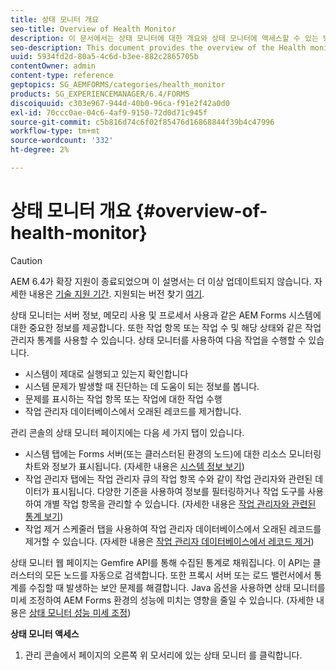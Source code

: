 ```yaml
---
title: 상태 모니터 개요
seo-title: Overview of Health Monitor
description: 이 문서에서는 상태 모니터에 대한 개요와 상태 모니터에 액세스할 수 있는 방법에 대한 세부 정보를 제공합니다.
seo-description: This document provides the overview of the Health monitor, and details about how you can access it.
uuid: 5934fd2d-80a5-4c6d-b3ee-882c2865705b
contentOwner: admin
content-type: reference
geptopics: SG_AEMFORMS/categories/health_monitor
products: SG_EXPERIENCEMANAGER/6.4/FORMS
discoiquuid: c303e967-944d-40b0-96ca-f91e2f42a0d0
exl-id: 70ccc0ae-04c6-4af9-9150-72d0d71c945f
source-git-commit: c5b816d74c6f02f85476d16868844f39b4c47996
workflow-type: tm+mt
source-wordcount: '332'
ht-degree: 2%

---
```


# 상태 모니터 개요 {#overview-of-health-monitor}

>[!CAUTION]
>
>AEM 6.4가 확장 지원이 종료되었으며 이 설명서는 더 이상 업데이트되지 않습니다. 자세한 내용은 [기술 지원 기간](https://helpx.adobe.com/kr/support/programs/eol-matrix.html). 지원되는 버전 찾기 [여기](https://experienceleague.adobe.com/docs/).

상태 모니터는 서버 정보, 메모리 사용 및 프로세서 사용과 같은 AEM Forms 시스템에 대한 중요한 정보를 제공합니다. 또한 작업 항목 또는 작업 수 및 해당 상태와 같은 작업 관리자 통계를 사용할 수 있습니다. 상태 모니터를 사용하여 다음 작업을 수행할 수 있습니다.

* 시스템이 제대로 실행되고 있는지 확인합니다
* 시스템 문제가 발생할 때 진단하는 데 도움이 되는 정보를 봅니다.
* 문제를 표시하는 작업 항목 또는 작업에 대한 작업 수행
* 작업 관리자 데이터베이스에서 오래된 레코드를 제거합니다.

관리 콘솔의 상태 모니터 페이지에는 다음 세 가지 탭이 있습니다.

* 시스템 탭에는 Forms 서버(또는 클러스터된 환경의 노드)에 대한 리소스 모니터링 차트와 정보가 표시됩니다. (자세한 내용은 [시스템 정보 보기](/help/forms/using/admin-help/view-system-information.md#view-system-information))
* 작업 관리자 탭에는 작업 관리자 큐의 작업 항목 수와 같이 작업 관리자와 관련된 데이터가 표시됩니다. 다양한 기준을 사용하여 정보를 필터링하거나 작업 도구를 사용하여 개별 작업 항목을 관리할 수 있습니다. (자세한 내용은 [작업 관리자와 관련된 통계 보기](/help/forms/using/admin-help/view-statistics-related-manager.md#view-statistics-related-to-work-manager))
* 작업 제거 스케줄러 탭을 사용하여 작업 관리자 데이터베이스에서 오래된 레코드를 제거할 수 있습니다. (자세한 내용은 [작업 관리자 데이터베이스에서 레코드 제거](/help/forms/using/admin-help/purge-records-job-manager-database.md#purge-records-from-the-job-manager-database))

상태 모니터 웹 페이지는 Gemfire API를 통해 수집된 통계로 채워집니다. 이 API는 클러스터의 모든 노드를 자동으로 검색합니다. 또한 프록시 서버 또는 로드 밸런서에서 통계를 수집할 때 발생하는 보안 문제를 해결합니다. Java 옵션을 사용하면 상태 모니터를 미세 조정하여 AEM Forms 환경의 성능에 미치는 영향을 줄일 수 있습니다. (자세한 내용은 [상태 모니터 성능 미세 조정](/help/forms/using/admin-help/fine-tuning-health-monitor-performance.md#fine-tuning-health-monitor-performance))

**상태 모니터 액세스**

1. 관리 콘솔에서 페이지의 오른쪽 위 모서리에 있는 상태 모니터 를 클릭합니다.
